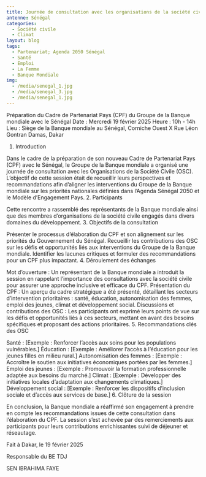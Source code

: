```yaml
---
title: Journée de consultation avec les organisations de la société civile
antenne: Sénégal
categories:
  - Société civile
  - Climat
layout: blog
tags:
  - Partenariat; Agenda 2050 Sénégal
  - Santé
  - Emploi
  - La Femme
  - Banque Mondiale
img:
  - /media/senegal_1.jpg
  - /media/senegal_3.jpg
  - /media/senegal_1.jpg
---
```

Préparation du Cadre de Partenariat Pays (CPF) du Groupe de la Banque mondiale avec le Sénégal
Date : Mercredi 19 février 2025 Heure : 10h - 14h Lieu : Siège de la Banque mondiale au Sénégal, Corniche Ouest X Rue Léon Gontran Damas, Dakar
1.	Introduction 

Dans le cadre de la préparation de son nouveau Cadre de Partenariat Pays (CPF) avec le Sénégal, le Groupe de la Banque mondiale a organisé une journée de consultation avec les Organisations de la Société Civile (OSC). L’objectif de cette session était de recueillir leurs perspectives et recommandations afin d’aligner les interventions du Groupe de la Banque mondiale sur les priorités nationales définies dans l’Agenda Sénégal 2050 et le Modèle d’Engagement Pays.
2.	Participants 

Cette rencontre a rassemblé des représentants de la Banque mondiale ainsi que des membres d’organisations de la société civile engagés dans divers domaines du développement.
3.	Objectifs de la consultation 

Présenter le processus d’élaboration du CPF et son alignement sur les priorités du Gouvernement du Sénégal. Recueillir les contributions des OSC sur les défis et opportunités liés aux interventions du Groupe de la Banque mondiale. Identifier les lacunes critiques et formuler des recommandations pour un CPF plus impactant.
4.	Déroulement des échanges 

Mot d’ouverture : Un représentant de la Banque mondiale a introduit la session en rappelant l’importance des consultations avec la société civile pour assurer une approche inclusive et efficace du CPF. Présentation du CPF : Un aperçu du cadre stratégique a été présenté, détaillant les secteurs d’intervention prioritaires : santé, éducation, autonomisation des femmes, emploi des jeunes, climat et développement social. Discussions et contributions des OSC : Les participants ont exprimé leurs points de vue sur les défis et opportunités liés à ces secteurs, mettant en avant des besoins spécifiques et proposant des actions prioritaires.
5.	Recommandations clés des OSC 

Santé : [Exemple : Renforcer l’accès aux soins pour les populations vulnérables.] Éducation : [Exemple : Améliorer l’accès à l’éducation pour les jeunes filles en milieu rural.] 
Autonomisation des femmes : [Exemple : Accroître le soutien aux initiatives économiques portées par les femmes.] 
Emploi des jeunes : [Exemple : Promouvoir la formation professionnelle adaptée aux besoins du marché.] Climat : [Exemple : Développer des initiatives locales d’adaptation aux changements climatiques.] Développement social : [Exemple : Renforcer les dispositifs d’inclusion sociale et d’accès aux services de base.]
6.	Clôture de la session 

En conclusion, la Banque mondiale a réaffirmé son engagement à prendre en compte les recommandations issues de cette consultation dans l’élaboration du CPF. La session s’est achevée par des remerciements aux participants pour leurs contributions enrichissantes suivi de déjeuner et réseautage.

Fait à Dakar, le 19 février 2025 

Responsable du BE TDJ

 SEN IBRAHIMA FAYE


